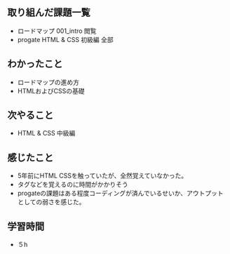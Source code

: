 ## 取り組んだ課題一覧
- ロードマップ 001_intro 閲覧
- progate HTML & CSS 初級編 全部
## わかったこと
- ロードマップの進め方
- HTMLおよびCSSの基礎
## 次やること
- HTML & CSS 中級編
## 感じたこと
- 5年前にHTML CSSを触っていたが、全然覚えていなかった。
- タグなどを覚えるのに時間がかかりそう
- progateの課題はある程度コーディングが済んでいるせいか、アウトプットとしての弱さを感じた。
## 学習時間
- ５h
